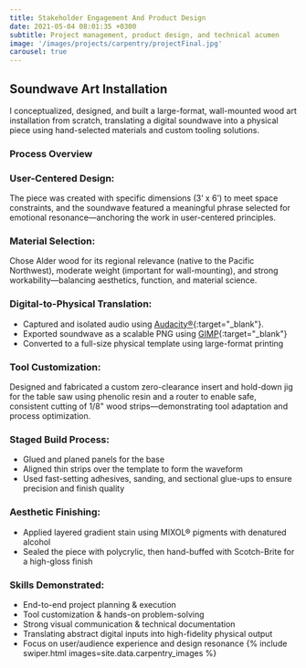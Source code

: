 ```yaml
---
title: Stakeholder Engagement And Product Design
date: 2021-05-04 08:01:35 +0300
subtitle: Project management, product design, and technical acumen
image: '/images/projects/carpentry/projectFinal.jpg'
carousel: true
---
```

## Soundwave Art Installation

I conceptualized, designed, and built a large-format, wall-mounted wood art installation from scratch, translating a digital soundwave into a physical piece using hand-selected materials and custom tooling solutions.


### Process Overview

### User-Centered Design: 
The piece was created with specific dimensions (3’ x 6’) to meet space constraints, and the soundwave featured a meaningful phrase selected for emotional resonance—anchoring the work in user-centered principles.
### Material Selection: 
Chose Alder wood for its regional relevance (native to the Pacific Northwest), moderate weight (important for wall-mounting), and strong workability—balancing aesthetics, function, and material science.
### Digital-to-Physical Translation:
- Captured and isolated audio using [Audacity®](https://www.audacityteam.org/){:target="_blank"}.
- Exported soundwave as a scalable PNG using [GIMP](https://www.gimp.org/){:target="_blank"} 
- Converted to a full-size physical template using large-format printing

### Tool Customization: 
Designed and fabricated a custom zero-clearance insert and hold-down jig for the table saw using phenolic resin and a router to enable safe, consistent cutting of 1/8" wood strips—demonstrating tool adaptation and process optimization.
### Staged Build Process:
- Glued and planed panels for the base
- Aligned thin strips over the template to form the waveform
- Used fast-setting adhesives, sanding, and sectional glue-ups to ensure precision and finish quality

### Aesthetic Finishing:
- Applied layered gradient stain using MIXOL® pigments with denatured alcohol
- Sealed the piece with polycrylic, then hand-buffed with Scotch-Brite for a high-gloss finish
	
### Skills Demonstrated:
- End-to-end project planning & execution
- Tool customization & hands-on problem-solving
- Strong visual communication & technical documentation
- Translating abstract digital inputs into high-fidelity physical output
- Focus on user/audience experience and design resonance
{% include swiper.html images=site.data.carpentry_images %}